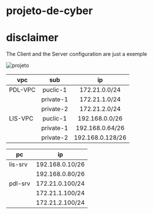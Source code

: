 # projeto-de-cyber


# disclaimer

The Client and the Server configuration are just a exemple



![projeto](https://user-images.githubusercontent.com/114146685/229098640-73d59b25-d4aa-490c-8496-a0c42026f42b.png)



| vpc       | sub       | ip               | 
| --------- |:---------:|:----------------:|
| PDL-VPC   | puclic-1  | 172.21.0.0/24    |
|           | private-1 | 172.21.1.0/24    |
|           | private-2 | 172.21.2.0/24    |
| LIS-VPC   | puclic-1  | 192.168.0.0/26   |
|           | private-1 | 192.168.0.64/26  |
|           | private-2 | 192.168.0.128/26 |


| pc        | ip              |  
| --------- |:---------------:|
| lis-srv   | 192.168.0.10/26 |
|           | 192.168.0.80/26 |
| pdl-srv   | 172.21.0.100/24 |
|           | 172.21.1.100/24 |
|           | 172.21.2.100/24 |  

